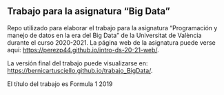Trabajo para la asignatura “Big Data”
-------------------------------------

Repo utilizado para elaborar el trabajo para la asignatura “Programación
y manejo de datos en la era del Big Data” de la Universitat de València
durante el curso 2020-2021. La página web de la asignatura puede verse
aquí:
<a href="https://perezp44.github.io/intro-ds-20-21-web/" class="uri">https://perezp44.github.io/intro-ds-20-21-web/</a>.

<!-- El párrafo de arriba has de dejarlo tal cual. No has de cambiar nada!!-->
<!-- En la linea de abajo has de sustituir "perezp44" por tu usuario de Github-->

La versión final del trabajo puede visualizarse en:
<a href="https://bernicartusciello.github.io/trabajo_BigData/" class="uri">https://bernicartusciello.github.io/trabajo_BigData/</a>.

<!-- Abajo podéis escribir lo que queráis, igual un resumen del trabajo, o ..., o ... pero al menos, creo que tienes que poner el título del trabajo y posiblemente tu nombre. Algo que explique porque está el repo en Github-->

El título del trabajo es Formula 1 2019

<!-- Finalmente, ACÚERDATE de que cuando hayas hecho los cambios y hayas dejado este archivo como te guste más, TIENES que knittearlo para que los cambios se actualicen en el fichero Readme.md, que es el que finalmente se visualizará en Github-->
